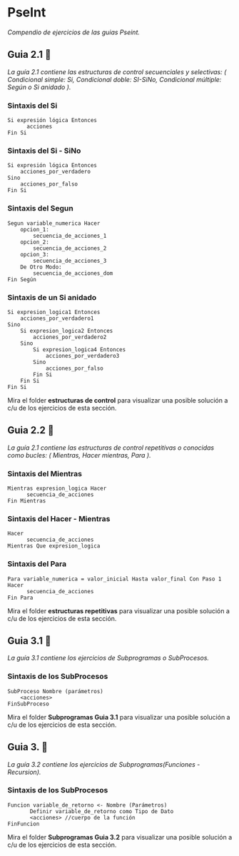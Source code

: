 # PseInt

_Compendio de ejercicios de las guias Pseint._

## Guia 2.1 🚀

_La guía 2.1 contiene las estructuras de control secuenciales y selectivas: ( Condicional simple: Si, Condicional doble: SI-SiNo, Condicional múltiple: Según o Si anidado )._ 

### Sintaxis del Si
```
Si expresión lógica Entonces
      acciones
Fin Si
```
### Sintaxis del Si - SiNo
```
Si expresión lógica Entonces
    acciones_por_verdadero
Sino
    acciones_por_falso
Fin Si
```
### Sintaxis del Segun
```
Segun variable_numerica Hacer
    opcion_1:
        secuencia_de_acciones_1
    opcion_2:
        secuencia_de_acciones_2
    opcion_3:
        secuencia_de_acciones_3
    De Otro Modo:
        secuencia_de_acciones_dom
Fin Según
```
### Sintaxis de un Si anidado
```
Si expresion_logica1 Entonces
    acciones_por_verdadero1
Sino
    Si expresion_logica2 Entonces
        acciones_por_verdadero2
    Sino
        Si expresion_logica4 Entonces
            acciones_por_verdadero3
        Sino
            acciones_por_falso
        Fin Si
    Fin Si
Fin Si
```

Mira el folder **estructuras de control** para visualizar una posible solución a c/u de los ejercicios de esta sección.


## Guia 2.2 🚀

_La guía 2.1 contiene las estructuras de control repetitivas o conocidas como bucles: ( Mientras, Hacer mientras, Para )._ 

### Sintaxis del Mientras
```
Mientras expresion_logica Hacer
      secuencia_de_acciones
Fin Mientras
```

### Sintaxis del Hacer - Mientras
```
Hacer
      secuencia_de_acciones
Mientras Que expresion_logica
```
### Sintaxis del Para

```
Para variable_numerica = valor_inicial Hasta valor_final Con Paso 1 Hacer
      secuencia_de_acciones
Fin Para
```

Mira el folder **estructuras repetitivas** para visualizar una posible solución a c/u de los ejercicios de esta sección.

## Guia 3.1 🚀

_La guía 3.1 contiene los ejercicios de Subprogramas o SubProcesos._ 

### Sintaxis  de los SubProcesos

```
SubProceso Nombre (parámetros)
    <acciones>
FinSubProceso
```

Mira el folder **Subprogramas Guia 3.1** para visualizar una posible solución a c/u de los ejercicios de esta sección.

## Guia 3. 🚀

_La guía 3.2 contiene los ejercicios de Subprogramas(Funciones - Recursion)._ 

### Sintaxis  de los SubProcesos

```
Funcion variable_de_retorno <- Nombre (Parámetros)
       Definir variable_de_retorno como Tipo de Dato
       <acciones> //cuerpo de la función
FinFuncion
```

Mira el folder **Subprogramas Guia 3.2** para visualizar una posible solución a c/u de los ejercicios de esta sección.

